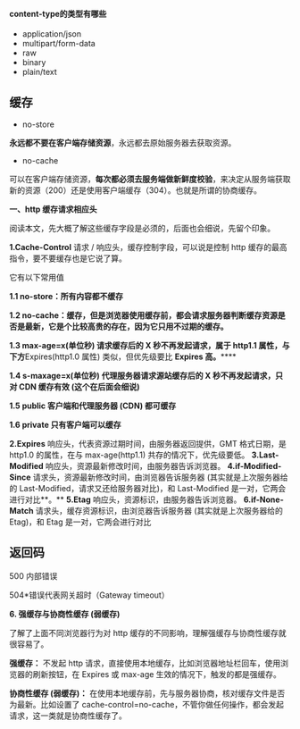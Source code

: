 #### content-type的类型有哪些

- application/json
- multipart/form-data
- raw
- binary
- plain/text



## 缓存

- no-store

**永远都不要在客户端存储资源**，永远都去原始服务器去获取资源。

- no-cache

可以在客户端存储资源，**每次都必须去服务端做新鲜度校验**，来决定从服务端获取新的资源（200）还是使用客户端缓存（304）。也就是所谓的协商缓存。







**一、http 缓存请求相应头**

阅读本文，先大概了解这些缓存字段是必须的，后面也会细说，先留个印象。

**1.Cache-Control**
请求 / 响应头，缓存控制字段，可以说是控制 http 缓存的最高指令，要不要缓存也是它说了算。

它有以下常用值

**1.1 no-store：所有内容都不缓存**

**1.2 no-cache：缓存，但是浏览器使用缓存前，都会请求服务器判断缓存资源是否是最新，它是个比较高贵的存在，因为它只用不过期的缓存。**

**1.3 max-age=x(单位秒) 请求缓存后的 X 秒不再发起请求，属于 http1.1 属性，与下方**Expires(http1.0 属性) 类似，但优先级要比 ****Expires 高。********

**1.4 s-maxage=x(单位秒) 代理服务器请求源站缓存后的 X 秒不再发起请求，只对 CDN 缓存有效 (这个在后面会细说)**

**1.5 public 客户端和代理服务器 (CDN) 都可缓存**

**1.6 private 只有客户端可以缓存**

**2.Expires**
响应头，代表资源过期时间，由服务器返回提供，GMT 格式日期，是 http1.0 的属性，在与 max-age(http1.1) 共存的情况下，优先级要低。
**3.Last-Modified**
响应头，资源最新修改时间，由服务器告诉浏览器。
**4.if-Modified-Since**
请求头，资源最新修改时间，由浏览器告诉服务器 (其实就是上次服务器给的 Last-Modified，请求又还给服务器对比)，和 Last-Modified 是一对，它两会进行对比**。**
**5.Etag**
响应头，资源标识，由服务器告诉浏览器。
**6.if-None-Match**
请求头，缓存资源标识，由浏览器告诉服务器 (其实就是上次服务器给的 Etag)，和 Etag 是一对，它两会进行对比

## 返回码

500 内部错误

504*错误代表网关超时（Gateway timeout）



**6. 强缓存与协商性缓存 (弱缓存)**

了解了上面不同浏览器行为对 http 缓存的不同影响，理解强缓存与协商性缓存就很容易了。

**强缓存：** 不发起 http 请求，直接使用本地缓存，比如浏览器地址栏回车，使用浏览器的刷新按钮，在 Expires 或 max-age 生效的情况下，触发的都是强缓存。

**协商性缓存 (弱缓存)：** 在使用本地缓存前，先与服务器协商，核对缓存文件是否为最新。比如设置了 cache-control=no-cache，不管你做任何操作，都会发起请求，这一类就是协商性缓存了。